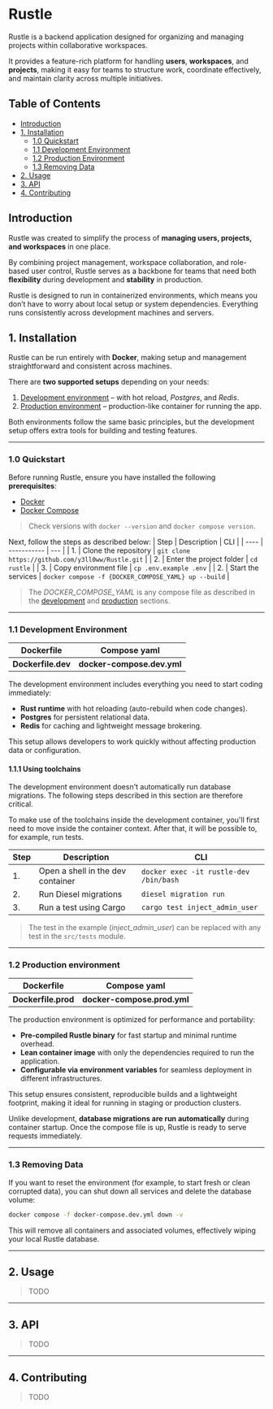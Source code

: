 # Rustle
Rustle is a backend application designed for organizing and managing projects within collaborative workspaces.

It provides a feature-rich platform for handling **users**, **workspaces**, and **projects**, making it easy for teams to structure work, coordinate effectively, and maintain clarity across multiple initiatives.

## Table of Contents
- [Introduction](#introduction)
- [1. Installation](#1-installation)
  - [1.0 Quickstart](#10-quickstart)
  - [1.1 Development Environment](#11-development-environment)
  - [1.2 Production Environment](#12-production-environment)
  - [1.3 Removing Data](#13-removing-data)
- [2. Usage](#2-usage)
- [3. API](#3-api)
- [4. Contributing](#4-contributing)

## Introduction
Rustle was created to simplify the process of **managing users, projects, and workspaces** in one place.

By combining project management, workspace collaboration, and role-based user control, Rustle serves as a backbone for teams that need both **flexibility** during development and **stability** in production.

Rustle is designed to run in containerized environments, which means you don’t have to worry about local setup or system dependencies. Everything runs consistently across development machines and servers.

## 1. Installation
Rustle can be run entirely with **Docker**, making setup and management straightforward and consistent across machines.

There are **two supported setups** depending on your needs:

1. [Development environment](#10-development-environment) – with hot reload, *Postgres*, and *Redis*.
2. [Production environment](#2-production-environment) – production-like container for running the app.

Both environments follow the same basic principles, but the development setup offers extra tools for building and testing features.

---
### 1.0 Quickstart
Before running Rustle, ensure you have installed the following **prerequisites**:
* [Docker](https://docs.docker.com/get-docker/)
* [Docker Compose](https://docs.docker.com/compose/install/)
> Check versions with `docker --version` and `docker compose version`.

Next, follow the steps as described below:
| Step | Description | CLI |
| ---- | ----------- | --- |
| 1.   | Clone the repository     | `git clone https://github.com/y3ll0ww/Rustle.git` |
| 2.   | Enter the project folder | `cd rustle` |
| 3.   | Copy environment file    | `cp .env.example .env` |
| 2.   | Start the services       | `docker compose -f {DOCKER_COMPOSE_YAML} up --build` |
> The *DOCKER_COMPOSE_YAML* is any compose file as described in the [development](#11-development-environment) and [production](#12-production-environment) sections.
---
### 1.1 Development Environment
| Dockerfile         | Compose yaml               |
| ------------------ | -------------------------- |
| **Dockerfile.dev** | **docker-compose.dev.yml** |

The development environment includes everything you need to start coding immediately:
- **Rust runtime** with hot reloading (auto-rebuild when code changes).
- **Postgres** for persistent relational data.
- **Redis** for caching and lightweight message brokering.

This setup allows developers to work quickly without affecting production data or configuration.

#### 1.1.1 Using toolchains
The development environment doesn't automatically run database migrations. The following steps described in this section are therefore critical.

To make use of the toolchains inside the development container, you'll first need to move inside the container context. After that, it will be possible to, for example, run tests.

| Step | Description | CLI |
| ---- | ----------- | --- |
| 1.   | Open a shell in the dev container | `docker exec -it rustle-dev /bin/bash` |
| 2.   | Run Diesel migrations             | `diesel migration run` |
| 3.   | Run a test using Cargo            | `cargo test inject_admin_user` |
> The test in the example (*inject_admin_user*) can be replaced with any test in the `src/tests` module.

---
### 1.2 Production environment
| Dockerfile          | Compose yaml                |
| ------------------- | --------------------------- |
| **Dockerfile.prod** | **docker-compose.prod.yml** |

The production environment is optimized for performance and portability:
- **Pre-compiled Rustle binary** for fast startup and minimal runtime overhead.
- **Lean container image** with only the dependencies required to run the application.
- **Configurable via environment variables** for seamless deployment in different infrastructures.

This setup ensures consistent, reproducible builds and a lightweight footprint, making it ideal for running in staging or production clusters.

Unlike development, **database migrations are run automatically** during container startup.
Once the compose file is up, Rustle is ready to serve requests immediately.

---
### 1.3 Removing Data
If you want to reset the environment (for example, to start fresh or clean corrupted data), you can shut down all services and delete the database volume:
```bash
docker compose -f docker-compose.dev.yml down -v
```
This will remove all containers and associated volumes, effectively wiping your local Rustle database.

---
## 2. Usage
> TODO

---
## 3. API
> TODO

---

## 4. Contributing
> TODO
